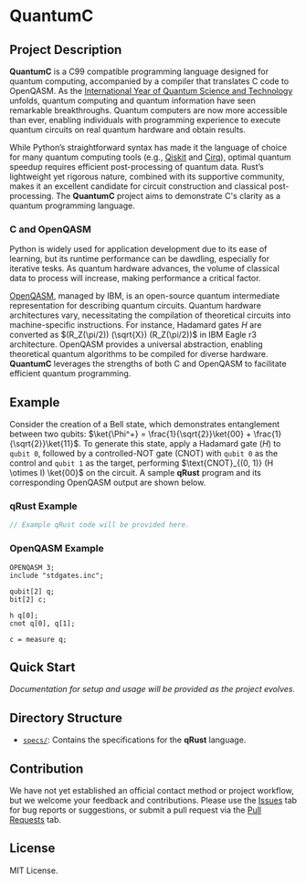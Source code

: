 # QuantumC

## Project Description

**QuantumC** is a C99 compatible programming language designed for quantum computing, accompanied by a compiler that translates C code to OpenQASM.
As the [International Year of Quantum Science and Technology](https://quantum2025.org) unfolds, quantum computing and quantum information have seen remarkable breakthroughs.
Quantum computers are now more accessible than ever, enabling individuals with programming experience to execute quantum circuits on real quantum hardware and obtain results.

While Python’s straightforward syntax has made it the language of choice for many quantum computing tools (e.g., [Qiskit](https://www.ibm.com/quantum/qiskit) and [Cirq](https://quantumai.google/cirq)), optimal quantum speedup requires efficient post-processing of quantum data.
Rust’s lightweight yet rigorous nature, combined with its supportive community, makes it an excellent candidate for circuit construction and classical post-processing.
The **QuantumC** project aims to demonstrate C's clarity as a quantum programming language.

### C and OpenQASM

Python is widely used for application development due to its ease of learning, but its runtime performance can be dawdling, especially for iterative tesks.
As quantum hardware advances, the volume of classical data to process will increase, making performance a critical factor.

[OpenQASM](https://openqasm.com), managed by IBM, is an open-source quantum intermediate representation for describing quantum circuits.
Quantum hardware architectures vary, necessitating the compilation of theoretical circuits into machine-specific instructions. 
For instance, Hadamard gates $H$ are converted as $(R_Z(\pi/2)) (\sqrt{X}) (R_Z(\pi/2))$ in IBM Eagle r3 architecture.
OpenQASM provides a universal abstraction, enabling theoretical quantum algorithms to be compiled for diverse hardware.
**QuantumC** leverages the strengths of both C and OpenQASM to facilitate efficient quantum programming.


## Example

Consider the creation of a Bell state, which demonstrates entanglement between two qubits: $\ket{\Phi^+} = \frac{1}{\sqrt{2}}\ket{00} + \frac{1}{\sqrt{2}}\ket{11}$.
To generate this state, apply a Hadamard gate ($H$) to `qubit 0`, followed by a controlled-NOT gate ($\text{CNOT}$) with `qubit 0` as the control and `qubit 1` as the target, performing $\text{CNOT}_{(0, 1)} (H \otimes I) \ket{00}$ on the circuit.
A sample **qRust** program and its corresponding OpenQASM output are shown below.

### qRust Example

```rust
// Example qRust code will be provided here.
```

### OpenQASM Example

```qasm
OPENQASM 3;
include "stdgates.inc";

qubit[2] q;
bit[2] c;

h q[0];
cnot q[0], q[1];

c = measure q;
```


## Quick Start

*Documentation for setup and usage will be provided as the project evolves.*


## Directory Structure

* [`specs/`](./specs): Contains the specifications for the **qRust** language.


## Contribution

We have not yet established an official contact method or project workflow, but we welcome your feedback and contributions.
Please use the [Issues](https://github.com/singlerr/qRust/issues) tab for bug reports or suggestions, or submit a pull request via the [Pull Requests](https://github.com/singlerr/qRust/pulls) tab.


## License

MIT License.

